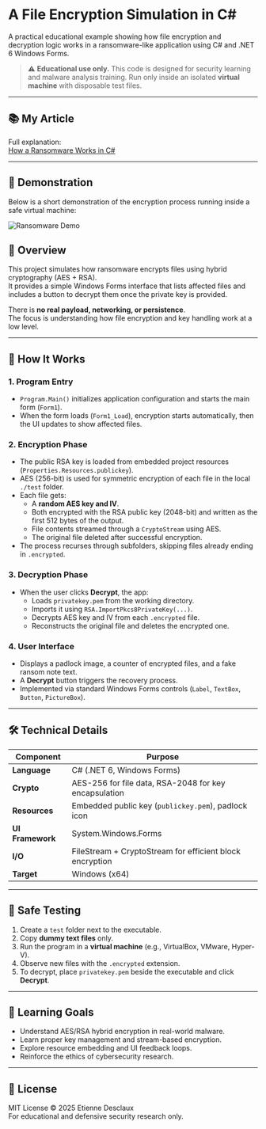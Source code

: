 # A File Encryption Simulation in C#

A practical educational example showing how file encryption and decryption logic works in a ransomware-like application using C# and .NET 6 Windows Forms.

> ⚠️ **Educational use only.**
> This code is designed for security learning and malware analysis training.
> Run only inside an isolated **virtual machine** with disposable test files.

---

## 📚 My Article

Full explanation:  
[How a Ransomware Works in C#](https://medium.com/@etiennedesclaux/how-a-ransomware-works-in-c-ddd0fd23b2c1)

---

## 🧩 Demonstration

Below is a short demonstration of the encryption process running inside a safe virtual machine:

![Ransomware Demo](https://user-images.githubusercontent.com/77076540/172886670-0f6e89de-6bef-4571-b93d-ea47706e8da8.gif)

## 🧭 Overview

This project simulates how ransomware encrypts files using hybrid cryptography (AES + RSA).  
It provides a simple Windows Forms interface that lists affected files and includes a button to decrypt them once the private key is provided.

There is **no real payload, networking, or persistence**.  
The focus is understanding how file encryption and key handling work at a low level.

---

## 🧩 How It Works

### 1. Program Entry
- `Program.Main()` initializes application configuration and starts the main form (`Form1`).
- When the form loads (`Form1_Load`), encryption starts automatically, then the UI updates to show affected files.

### 2. Encryption Phase
- The public RSA key is loaded from embedded project resources (`Properties.Resources.publickey`).
- AES (256-bit) is used for symmetric encryption of each file in the local `./test` folder.
- Each file gets:
  - A **random AES key and IV**.
  - Both encrypted with the RSA public key (2048-bit) and written as the first 512 bytes of the output.
  - File contents streamed through a `CryptoStream` using AES.
  - The original file deleted after successful encryption.
- The process recurses through subfolders, skipping files already ending in `.encrypted`.

### 3. Decryption Phase
- When the user clicks **Decrypt**, the app:
  - Loads `privatekey.pem` from the working directory.
  - Imports it using `RSA.ImportPkcs8PrivateKey(...)`.
  - Decrypts AES key and IV from each `.encrypted` file.
  - Reconstructs the original file and deletes the encrypted one.

### 4. User Interface
- Displays a padlock image, a counter of encrypted files, and a fake ransom note text.
- A **Decrypt** button triggers the recovery process.
- Implemented via standard Windows Forms controls (`Label`, `TextBox`, `Button`, `PictureBox`).

---

## 🛠️ Technical Details

| Component | Purpose |
|------------|----------|
| **Language** | C# (.NET 6, Windows Forms) |
| **Crypto** | AES-256 for file data, RSA-2048 for key encapsulation |
| **Resources** | Embedded public key (`publickey.pem`), padlock icon |
| **UI Framework** | System.Windows.Forms |
| **I/O** | FileStream + CryptoStream for efficient block encryption |
| **Target** | Windows (x64) |

---

## 🧪 Safe Testing

1. Create a `test` folder next to the executable.
2. Copy **dummy text files** only.
3. Run the program in a **virtual machine** (e.g., VirtualBox, VMware, Hyper-V).
4. Observe new files with the `.encrypted` extension.
5. To decrypt, place `privatekey.pem` beside the executable and click **Decrypt**.

---

## 🧠 Learning Goals

- Understand AES/RSA hybrid encryption in real-world malware.
- Learn proper key management and stream-based encryption.
- Explore resource embedding and UI feedback loops.
- Reinforce the ethics of cybersecurity research.

---

## 📜 License

MIT License © 2025 Etienne Desclaux  
For educational and defensive security research only.



